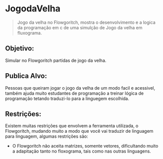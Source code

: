 # JogodaVelha
>Jogo da velha no Flowgoritch, mostra o desenvolvimento e a logica da programação em c de uma simulção de Jogo da velha em fluxograma.

## Objetivo:
Simular no Flowgoritch partidas de jogo da velha.

## Publica Alvo:
Pessoas que queiram jogar o jogo da velha de um modo facil e acessivel, também ajuda muito estudantes de programação a treinar lógica
de programação tetando traduzi-lo para a linguegem escolhida.

## Restrições:
Existem muitas restrições que envolvem a ferramenta utilizada, o Flowgoritch, mudando muito a modo que você vai traduzir de linguagem
para linguagem, algumas restrições são:
* O Flowgoritch não aceita matrizes, somente vetores, dificultando muito a adapitação tanto no floxograma, tais como nas outras linguagens.
  
